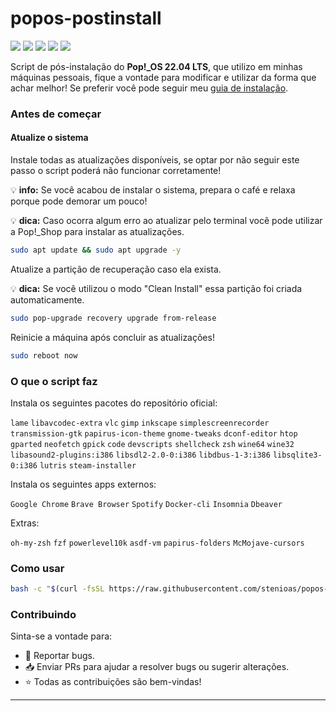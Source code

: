 # popos-postinstall

<p>
  <img src="https://img.shields.io/badge/version-0.0.3-AAF683?style=flat">&nbsp;<img src="https://img.shields.io/badge/maintained%3F-Yes-339933?style=flat">&nbsp;<img src="https://img.shields.io/github/license/stenioas/popos-postinstall?style=flat">&nbsp;<img src="https://img.shields.io/github/issues/stenioas/popos-postinstall?color=violet&style=flat">&nbsp;<img src="https://img.shields.io/github/stars/stenioas/popos-postinstall?style=flat">
</p>

Script de pós-instalação do **Pop!\_OS 22.04 LTS**, que utilizo em minhas máquinas pessoais, fique a vontade para modificar e utilizar da forma que achar melhor! Se preferir você pode seguir meu [guia de instalação](./postinstall_guide.md).

### Antes de começar

#### Atualize o sistema

Instale todas as atualizações disponíveis, se optar por não seguir este passo o script poderá não funcionar corretamente!

💡 **info:** Se você acabou de instalar o sistema, prepara o café e relaxa porque pode demorar um pouco!

💡 **dica:** Caso ocorra algum erro ao atualizar pelo terminal você pode utilizar a Pop!\_Shop para instalar as atualizações.

```bash
sudo apt update && sudo apt upgrade -y
```

Atualize a partição de recuperação caso ela exista.

💡 **dica:** Se você utilizou o modo "Clean Install" essa partição foi criada automaticamente.

```bash
sudo pop-upgrade recovery upgrade from-release
```

Reinicie a máquina após concluir as atualizações!

```bash
sudo reboot now
```

### O que o script faz

Instala os seguintes pacotes do repositório oficial:

`lame` `libavcodec-extra` `vlc` `gimp` `inkscape` `simplescreenrecorder` `transmission-gtk` `papirus-icon-theme` `gnome-tweaks` `dconf-editor` `htop` `gparted` `neofetch` `gpick` `code` `devscripts` `shellcheck` `zsh` `wine64` `wine32` `libasound2-plugins:i386` `libsdl2-2.0-0:i386` `libdbus-1-3:i386` `libsqlite3-0:i386` `lutris` `steam-installer`

Instala os seguintes apps externos:

`Google Chrome` `Brave Browser` `Spotify` `Docker-cli` `Insomnia` `Dbeaver`

Extras:

`oh-my-zsh` `fzf` `powerlevel10k` `asdf-vm` `papirus-folders` `McMojave-cursors`

### Como usar

```bash
bash -c "$(curl -fsSL https://raw.githubusercontent.com/stenioas/popos-postinstall/main/postinstall.sh)"
```

### Contribuindo

Sinta-se a vontade para:

- :bug: Reportar bugs.
- :inbox_tray: Enviar PRs para ajudar a resolver bugs ou sugerir alterações.
- :star: Todas as contribuições são bem-vindas!

---
